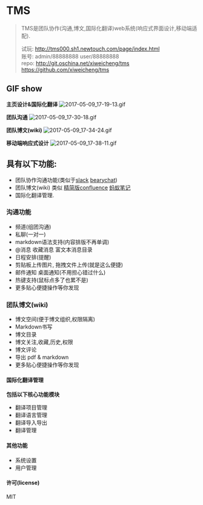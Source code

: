 # TMS
> TMS是团队协作(沟通,博文,国际化翻译)web系统(响应式界面设计,移动端适配).
>    
> 试玩: http://tms000.sh1.newtouch.com/page/index.html  
> 账号: admin/88888888  user/88888888  
> repo: http://git.oschina.net/xiweicheng/tms  https://github.com/xiweicheng/tms  

## GIF show
**主页设计&国际化翻译**
![2017-05-09_17-19-13.gif](https://xiweicheng.com/upload/img/0/9434031b-06bb-45a2-9098-de875b5a2b44.gif) 

**团队沟通**
![2017-05-09_17-30-18.gif](https://xiweicheng.com/upload/img/0/a7d92130-1343-46d7-ba46-3b4a2c5260f8.gif) 

**团队博文(wiki)**
![2017-05-09_17-34-24.gif](https://xiweicheng.com/upload/img/0/f58ac129-0917-43c8-90c7-6a9eaeb89245.gif) 

**移动端响应式设计**
![2017-05-09_17-38-11.gif](https://xiweicheng.com/upload/img/0/3691cc74-1740-4e71-8840-f252446cf2ce.gif) 

## 具有以下功能:
- 团队协作沟通功能(类似于[slack](https://slack.com/) [bearychat](https://bearychat.com/))
- 团队博文(wiki) 类似 [精简版confluence](http://baike.baidu.com/link?url=0TtAZuIP9nh31TCEQVSjtgS6-oUt9_M2mgdHu3XBSgF8DZR7u_Yv-XmUK3Yz133kx_2AhlFufEJhHJOgshXJJYst78ahDRto5NsSwWqdMBy) [蚂蚁笔记](https://leanote.com/)
- 国际化翻译管理.

### 沟通功能
- 频道(组团沟通)
- 私聊(一对一)
- markdown语法支持(内容排版不再单调)
- @消息 收藏消息 富文本消息目录
- 日程安排(提醒)
- 剪贴板上传图片, 拖拽文件上传(就是这么便捷)
- 邮件通知 桌面通知(不用担心错过什么)
- 热键支持(鼠标点多了也累不是)
- 更多贴心便捷操作等你发现

### 团队博文(wiki)
- 博文空间(便于博文组织,权限隔离)
- Markdown书写
- 博文目录
- 博文关注,收藏,历史,权限
- 博文评论
- 导出 pdf & markdown
- 更多贴心便捷操作等你发现


#### 国际化翻译管理
**包括以下核心功能模块**
- 翻译项目管理
- 翻译语言管理
- 翻译导入导出
- 翻译管理

#### 其他功能
- 系统设置
- 用户管理

#### 许可(license)
MIT